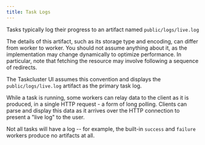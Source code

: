 ```yaml
---
title: Task Logs
---
```


Tasks typically log their progress to an artifact named `public/logs/live.log`

The details of this artifact, such as its storage type and encoding, can differ from worker to worker.
You should not assume anything about it, as the implementation may change dynamically to optimize performance.
In particular, note that fetching the resource may involve following a sequence of redirects.

The Taskcluster UI assumes this convention and displays the `public/logs/live.log` artifact as the primary task log.

While a task is running, some workers can relay data to the client as it is produced, in a single HTTP request - a form of long polling.
Clients can parse and display this data as it arrives over the HTTP connection to present a "live log" to the user.

Not all tasks will have a log -- for example, the built-in `success` and `failure` workers produce no artifacts at all.
